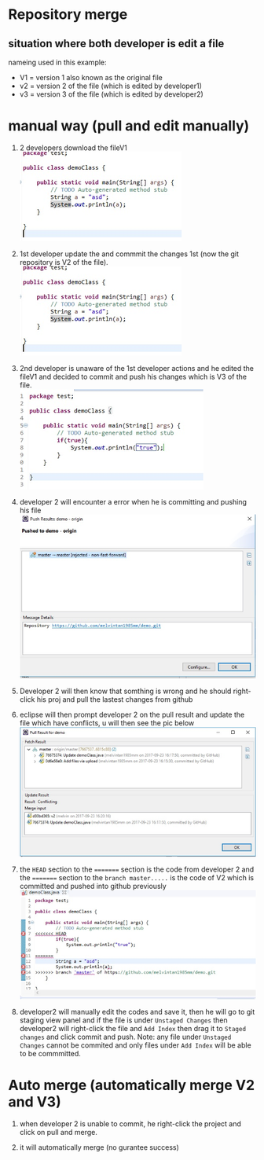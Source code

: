 # Repository merge

## situation where both developer is edit a file
nameing used in this example:
- V1 = version 1 also known as the original file
- v2 = version 2 of the file (which is edited by developer1)
- v3 = version 3 of the file (which is edited by developer2)

# manual way (pull and edit manually)
1) 2 developers download the fileV1<br/>
![](Untitled.jpg)

2) 1st developer update the and commmit the changes 1st (now the git repository is V2 of the file).
![](Untitled2.jpg)

3) 2nd developer is unaware of the 1st developer actions and he edited the fileV1 and decided to commit and push his changes which is V3 of the file.<br/>
![](Untitled3.jpg)

4) developer 2 will encounter a error when he is committing and pushing his file<br/>
![](Untitled4.jpg)

5) Developer 2 will then know that somthing is wrong and he should right-click his proj and pull the lastest changes from github

6) eclipse will then prompt developer 2 on the pull result and update the file which have conflicts, u will then see the pic below<br/>
![](Untitled5.jpg)

7) the `HEAD` section to the `=======` section is the code from developer 2 and the `=======` section to the 
`branch master.....` is the code of V2 which is committed and pushed into github previously
![](Untitled6.jpg)

8) developer2 will manually edit the codes and save it, then he will go to git staging view panel and if the file is under `Unstaged Changes` then developer2 will right-click the file and `Add Index` then drag it to `Staged changes` and click commit and push.
Note: any file under `Unstaged Changes` cannot be commited and only files under `Add Index` will be able to be commmitted.


# Auto merge (automatically merge V2 and V3)

1) when developer 2 is unable to commit, he right-click the project and click on pull and merge.

2) it will automatically merge (no gurantee success)


